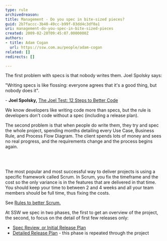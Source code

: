 ```yaml
---
type: rule
archivedreason: 
title: Management - Do you spec in bite-sized pieces?
guid: 2b7faccc-3b40-49cc-b99f-83dd4c3df0a1
uri: management-do-you-spec-in-bite-sized-pieces
created: 2009-02-28T09:45:07.0000000Z
authors:
- title: Adam Cogan
  url: https://ssw.com.au/people/adam-cogan
related: []
redirects: []

---
```




  <p>The first problem with specs is that nobody writes them. Joel Spolsky says&#58;<br></p>
<p class="ssw15-rteElement-Reference">&quot;Writing specs is like flossing&#58; everyone agrees that it's a good thing, but nobody does it&quot;.</p><p>- <b>Joel Spolsky,</b>&#160;<a href="https&#58;//www.joelonsoftware.com/2000/08/09/the-joel-test-12-steps-to-better-code/" target="_blank">The Joel Test&#58; 12 Steps to Better Code</a><br></p><p>We know developers like writing code more than specs, but the rule is developers don't code without a spec (including a release plan).</p>
<p>The second problem is that when people do write them, they try and spec the whole project, spending months detailing every Use Case, Business Rule, and Process Flow Diagram. The client spends lots of money and sees no real progress, and the requirements change and the process begins again.</p>

<br><excerpt class='endintro'></excerpt><br>

  <p>The most popular and most successful way to deliver projects is using a specific framework called Scrum. In Scrum,​ you fix the timeframe and the cost so the only variance is in the features that are delivered in that time. You should keep your time to between 2 and 4 weeks and all your team members should be full time, thus fixing the costs.&#160;&#160;</p><p>See <a href="http&#58;//sharepoint.ssw.com.au/Standards/Management/RulesToBetterScrumUsingTFS/Pages/default.aspx">Rules to better Scrum.</a></p><p>At SSW we spec in two phases, the first to get an overview of the project, the second, to focus on the detail of first few releases only&#58;</p>
<ul>
    <li><a href="/_layouts/15/FIXUPREDIRECT.ASPX?WebId=3dfc0e07-e23a-4cbb-aac2-e778b71166a2&amp;TermSetId=07da3ddf-0924-4cd2-a6d4-a4809ae20160&amp;TermId=3ab40a13-29a5-4016-a2e4-8eeb9d3ccd58">Spec Review, or Initial Release Plan</a> </li>
    <li><a href="/spec-do-you-know-what-extra-work-is-included-within-a-sprint">Detailed Release Plan</a> - this phase is repeated through the project</li>
</ul>



